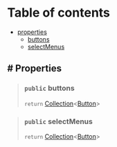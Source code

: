 # Table of contents

- [properties](#-properties)
  - [buttons](#-public-buttons)
  - [selectMenus](#-public-selectmenus)

## # Properties

> ### `public` buttons
>
> `return` [Collection](../typings#collection)<[Button](../typings#button)>

> ### `public` selectMenus
>
> `return` [Collection](../typings#collection)<[Button](../typings#selectmenus)>
